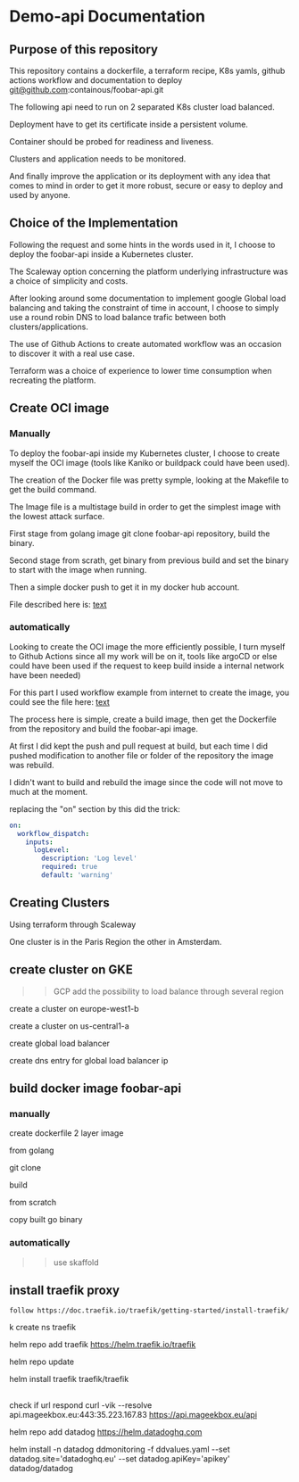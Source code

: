 # Demo-api Documentation

## Purpose of this repository

This repository contains a dockerfile, a terraform recipe, K8s yamls, github actions workflow and documentation to deploy git@github.com:containous/foobar-api.git

The following api need to run on 2 separated K8s cluster load balanced.

Deployment have to get its certificate inside a persistent volume.

Container should be probed for readiness and liveness.

Clusters and application needs to be monitored.

And finally improve the application or its deployment with any idea that comes to mind in order to get it more robust, secure or easy to deploy and used by anyone.

## Choice of the Implementation

Following the request and some hints in the words used in it, I choose to deploy the foobar-api inside a Kubernetes cluster.

The Scaleway option concerning the platform underlying infrastructure was a choice of simplicity and costs.

After looking around some documentation to implement google Global load balancing and taking the constraint of time in account, I choose to simply use a round robin DNS to load balance trafic between both clusters/applications.

The use of Github Actions to create automated workflow was an occasion to discover it with a real use case.

Terraform was a choice of experience to lower time consumption when recreating the platform.

## Create OCI image

### Manually

To deploy the foobar-api inside my Kubernetes cluster, I choose to create myself the OCI image (tools like Kaniko or buildpack could have been used).

The creation of the Docker file was pretty symple, looking at the Makefile to get the build command.

The Image file is a multistage build in order to get the simplest image with the lowest attack surface.

First stage from golang image git clone foobar-api repository, build the binary.

Second stage from scrath, get binary from previous build and set the binary to start with the image when running.

Then a simple docker push to get it in my docker hub account.

File described here is: [text](https://github.com/NEwa-05/demo-api/blob/master/Dockerfile)

### automatically

Looking to create the OCI image the more efficiently possible, I turn myself to Github Actions since all my work will be on it, tools like argoCD or else could have been used if the request to keep build inside a internal network have been needed)

For this part I used workflow example from internet to create the image, you could see the file here: [text](https://github.com/NEwa-05/demo-api/blob/master/.github/workflows/create-oci.yml)

The process here is simple, create a build image, then get the Dockerfile from the repository and build the foobar-api image.

At first I did kept the push and pull request at build, but each time I did pushed modification to another file or folder of the repository the image was rebuild.

I didn't want to build and rebuild the image since the code will not move to much at the moment.

replacing the "on" section by this did the trick:

```yaml
on: 
  workflow_dispatch:
    inputs:
      logLevel:
        description: 'Log level'     
        required: true
        default: 'warning'
```

## Creating Clusters


Using terraform through Scaleway

One cluster is in the Paris Region the other in Amsterdam.

## create cluster on GKE

>> GCP add the possibility to load balance through several region

create a cluster on europe-west1-b

create a cluster on us-central1-a

create global load balancer

create dns entry for global load balancer ip


## build docker image foobar-api

### manually 

create dockerfile 2 layer image

from golang

git clone

build

from scratch 

copy built go binary


### automatically 

>> use skaffold

## install traefik proxy

```
follow https://doc.traefik.io/traefik/getting-started/install-traefik/
```

k create ns traefik

helm repo add traefik https://helm.traefik.io/traefik

helm repo update

helm install traefik traefik/traefik

## 

check if url respond
curl -vik --resolve api.mageekbox.eu:443:35.223.167.83 https://api.mageekbox.eu/api

helm repo add datadog https://helm.datadoghq.com

helm install -n datadog ddmonitoring -f ddvalues.yaml --set datadog.site='datadoghq.eu' --set datadog.apiKey='apikey' datadog/datadog 
